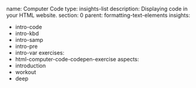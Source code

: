 name: Computer Code
type: insights-list
description: Displaying code in your HTML website.
section: 0
parent: formatting-text-elements
insights:
  - intro-code
  - intro-kbd
  - intro-samp
  - intro-pre
  - intro-var
exercises:
  - html-computer-code-codepen-exercise
aspects:
  - introduction
  - workout
  - deep
 
